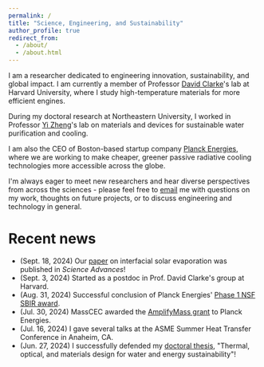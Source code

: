 ```yaml
---
permalink: /
title: "Science, Engineering, and Sustainability"
author_profile: true
redirect_from: 
  - /about/
  - /about.html
---
```


I am a researcher dedicated to engineering innovation, sustainability, and global impact. I am currently a member of Professor [David Clarke](https://clarke.seas.harvard.edu)'s lab at Harvard University, where I study high-temperature materials for more efficient engines.

During my doctoral research at Northeastern University, I worked in Professor [Yi Zheng](https://nanoenergy.sites.northeastern.edu)'s lab on materials and devices for sustainable water purification and cooling.

I am also the CEO of Boston-based startup company [Planck Energies](https://www.planckenergies.com), where we are working to make cheaper, greener passive radiative cooling technologies more accessible across the globe.

I'm always eager to meet new researchers and hear diverse perspectives from across the sciences - please feel free to [email](mailto:andrew.caratenuto@gmail.com) me with questions on my work, thoughts on future projects, or to discuss engineering and technology in general.

# Recent news
- (Sept. 18, 2024) Our [paper](https://www.science.org/doi/full/10.1126/sciadv.adn6368) on interfacial solar evaporation was published in *Science Advances*!
- (Sept. 3, 2024) Started as a postdoc in Prof. David Clarke's group at Harvard.
- (Aug. 31, 2024) Successful conclusion of Planck Energies' [Phase 1 NSF SBIR award](https://www.nsf.gov/awardsearch/showAward?AWD_ID=2321446&HistoricalAwards=false).
- (Jul. 30, 2024) MassCEC awarded the [AmplifyMass grant](https://www.masscec.com/press/masscec-awards-4-million-climatetech-companies) to Planck Energies.
- (Jul. 16, 2024) I gave several talks at the ASME Summer Heat Transfer Conference in Anaheim, CA.
- (Jun. 27, 2024) I successfully defended my [doctoral thesis](https://repository.library.northeastern.edu/files/neu:ms35xq59w), "Thermal, optical, and materials design for water and energy sustainability"!

